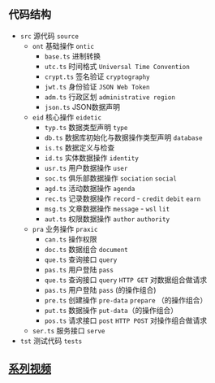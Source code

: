 ## 代码结构

* `src` 源代码 `source`
	* `ont` 基础操作 `ontic`
		- `base.ts` 进制转换
		- `utc.ts` 时间格式 `Universal Time Convention`
		- `crypt.ts` 签名验证 `cryptography`
		- `jwt.ts` 身份验证 `JSON Web Token`
		- `adm.ts` 行政区划 `administrative region`
		- `json.ts` JSON数据声明
	* `eid` 核心操作 `eidetic`
		- `typ.ts` 数据类型声明 `type`
		- `db.ts` 数据库初始化与数据操作类型声明 `database`
		- `is.ts` 数据定义与检查
		- `id.ts` 实体数据操作 `identity`
		- `usr.ts` 用户数据操作 `user`
		- `soc.ts` 俱乐部数据操作 `sociation` `social`
		- `agd.ts` 活动数据操作 `agenda`
		- `rec.ts` 记录数据操作 `record` - `credit` `debit` `earn`
		- `msg.ts` 文章数据操作 `message` - `wsl` `lit`
		- `aut.ts` 权限数据操作 `author` `authority`
	* `pra` 业务操作 `praxic`
		- `can.ts` 操作权限
		- `doc.ts` 数据组合 `document`
		- `que.ts` 查询接口 `query`
		- `pas.ts` 用户登陆 `pass`
		- `que.ts` 查询接口 `query` `HTTP GET` 对数据组合做请求
		- `pas.ts` 用户登陆 `pass` (的操作组合)
		- `pre.ts` 创建操作 `pre-data` `prepare` （的操作组合）
		- `put.ts` 数据操作 `put-data`（的操作组合）
		- `pos.ts` 请求接口 `post` `HTTP POST` 对操作组合做请求
	* `ser.ts` 服务接口 `serve`
* `tst` 测试代码 `tests`

## [系列视频](https://space.bilibili.com/483417795/video)
